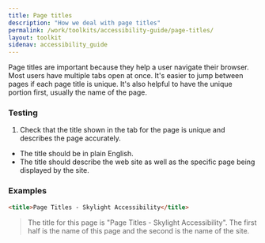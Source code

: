 ```yaml
---
title: Page titles
description: "How we deal with page titles"
permalink: /work/toolkits/accessibility-guide/page-titles/
layout: toolkit
sidenav: accessibility_guide
---
```


Page titles are important because they help a user navigate their browser. Most users have multiple tabs open at once. It's easier to jump between pages if each page title is unique. It's also helpful to have the unique portion first, usually the name of the page.

### Testing

1. Check that the title shown in the tab for the page is unique and describes the page accurately.
  * The title should be in plain English.
  * The title should describe the web site as well as the specific page being displayed by the site.

### Examples

```html
<title>Page Titles - Skylight Accessibility</title>
```

> The title for this page is "Page Titles - Skylight Accessibility". The first half is the name of this page and the second is the name of the site.
